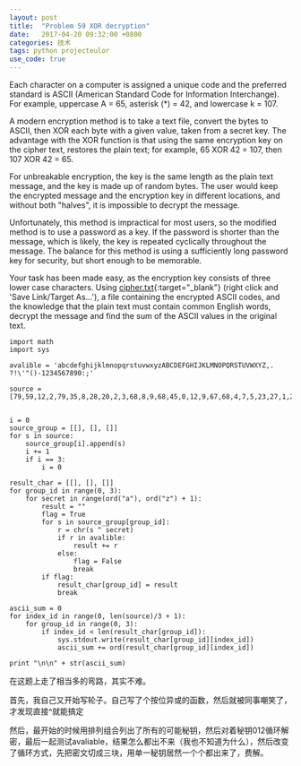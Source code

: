 ```yaml
---
layout: post
title:  "Problem 59 XOR decryption"
date:   2017-04-20 09:32:00 +0800
categories: 技术
tags: python projecteulor
use_code: true
---
```

Each character on a computer is assigned a unique code and the preferred standard is ASCII (American Standard Code for Information Interchange). For example, uppercase A = 65, asterisk (*) = 42, and lowercase k = 107.

A modern encryption method is to take a text file, convert the bytes to ASCII, then XOR each byte with a given value, taken from a secret key. The advantage with the XOR function is that using the same encryption key on the cipher text, restores the plain text; for example, 65 XOR 42 = 107, then 107 XOR 42 = 65.

For unbreakable encryption, the key is the same length as the plain text message, and the key is made up of random bytes. The user would keep the encrypted message and the encryption key in different locations, and without both "halves", it is impossible to decrypt the message.

Unfortunately, this method is impractical for most users, so the modified method is to use a password as a key. If the password is shorter than the message, which is likely, the key is repeated cyclically throughout the message. The balance for this method is using a sufficiently long password key for security, but short enough to be memorable.

Your task has been made easy, as the encryption key consists of three lower case characters. Using [cipher.txt](https://projecteuler.net/project/resources/p059_cipher.txt){:target="_blank"} (right click and 'Save Link/Target As...'), a file containing the encrypted ASCII codes, and the knowledge that the plain text must contain common English words, decrypt the message and find the sum of the ASCII values in the original text.

<!--more-->

    import math
    import sys

    avalible = 'abcdefghijklmnopqrstuvwxyzABCDEFGHIJKLMNOPQRSTUVWXYZ,. ?!\'"()-1234567890:;'

    source = [79,59,12,2,79,35,8,28,20,2,3,68,8,9,68,45,0,12,9,67,68,4,7,5,23,27,1,21,79,85,78,79,85,71,38,10,71,27,12,2,79,6,2,8,13,9,1,13,9,8,68,19,7,1,71,56,11,21,11,68,6,3,22,2,14,0,30,79,1,31,6,23,19,10,0,73,79,44,2,79,19,6,28,68,16,6,16,15,79,35,8,11,72,71,14,10,3,79,12,2,79,19,6,28,68,32,0,0,73,79,86,71,39,1,71,24,5,20,79,13,9,79,16,15,10,68,5,10,3,14,1,10,14,1,3,71,24,13,19,7,68,32,0,0,73,79,87,71,39,1,71,12,22,2,14,16,2,11,68,2,25,1,21,22,16,15,6,10,0,79,16,15,10,22,2,79,13,20,65,68,41,0,16,15,6,10,0,79,1,31,6,23,19,28,68,19,7,5,19,79,12,2,79,0,14,11,10,64,27,68,10,14,15,2,65,68,83,79,40,14,9,1,71,6,16,20,10,8,1,79,19,6,28,68,14,1,68,15,6,9,75,79,5,9,11,68,19,7,13,20,79,8,14,9,1,71,8,13,17,10,23,71,3,13,0,7,16,71,27,11,71,10,18,2,29,29,8,1,1,73,79,81,71,59,12,2,79,8,14,8,12,19,79,23,15,6,10,2,28,68,19,7,22,8,26,3,15,79,16,15,10,68,3,14,22,12,1,1,20,28,72,71,14,10,3,79,16,15,10,68,3,14,22,12,1,1,20,28,68,4,14,10,71,1,1,17,10,22,71,10,28,19,6,10,0,26,13,20,7,68,14,27,74,71,89,68,32,0,0,71,28,1,9,27,68,45,0,12,9,79,16,15,10,68,37,14,20,19,6,23,19,79,83,71,27,11,71,27,1,11,3,68,2,25,1,21,22,11,9,10,68,6,13,11,18,27,68,19,7,1,71,3,13,0,7,16,71,28,11,71,27,12,6,27,68,2,25,1,21,22,11,9,10,68,10,6,3,15,27,68,5,10,8,14,10,18,2,79,6,2,12,5,18,28,1,71,0,2,71,7,13,20,79,16,2,28,16,14,2,11,9,22,74,71,87,68,45,0,12,9,79,12,14,2,23,2,3,2,71,24,5,20,79,10,8,27,68,19,7,1,71,3,13,0,7,16,92,79,12,2,79,19,6,28,68,8,1,8,30,79,5,71,24,13,19,1,1,20,28,68,19,0,68,19,7,1,71,3,13,0,7,16,73,79,93,71,59,12,2,79,11,9,10,68,16,7,11,71,6,23,71,27,12,2,79,16,21,26,1,71,3,13,0,7,16,75,79,19,15,0,68,0,6,18,2,28,68,11,6,3,15,27,68,19,0,68,2,25,1,21,22,11,9,10,72,71,24,5,20,79,3,8,6,10,0,79,16,8,79,7,8,2,1,71,6,10,19,0,68,19,7,1,71,24,11,21,3,0,73,79,85,87,79,38,18,27,68,6,3,16,15,0,17,0,7,68,19,7,1,71,24,11,21,3,0,71,24,5,20,79,9,6,11,1,71,27,12,21,0,17,0,7,68,15,6,9,75,79,16,15,10,68,16,0,22,11,11,68,3,6,0,9,72,16,71,29,1,4,0,3,9,6,30,2,79,12,14,2,68,16,7,1,9,79,12,2,79,7,6,2,1,73,79,85,86,79,33,17,10,10,71,6,10,71,7,13,20,79,11,16,1,68,11,14,10,3,79,5,9,11,68,6,2,11,9,8,68,15,6,23,71,0,19,9,79,20,2,0,20,11,10,72,71,7,1,71,24,5,20,79,10,8,27,68,6,12,7,2,31,16,2,11,74,71,94,86,71,45,17,19,79,16,8,79,5,11,3,68,16,7,11,71,13,1,11,6,1,17,10,0,71,7,13,10,79,5,9,11,68,6,12,7,2,31,16,2,11,68,15,6,9,75,79,12,2,79,3,6,25,1,71,27,12,2,79,22,14,8,12,19,79,16,8,79,6,2,12,11,10,10,68,4,7,13,11,11,22,2,1,68,8,9,68,32,0,0,73,79,85,84,79,48,15,10,29,71,14,22,2,79,22,2,13,11,21,1,69,71,59,12,14,28,68,14,28,68,9,0,16,71,14,68,23,7,29,20,6,7,6,3,68,5,6,22,19,7,68,21,10,23,18,3,16,14,1,3,71,9,22,8,2,68,15,26,9,6,1,68,23,14,23,20,6,11,9,79,11,21,79,20,11,14,10,75,79,16,15,6,23,71,29,1,5,6,22,19,7,68,4,0,9,2,28,68,1,29,11,10,79,35,8,11,74,86,91,68,52,0,68,19,7,1,71,56,11,21,11,68,5,10,7,6,2,1,71,7,17,10,14,10,71,14,10,3,79,8,14,25,1,3,79,12,2,29,1,71,0,10,71,10,5,21,27,12,71,14,9,8,1,3,71,26,23,73,79,44,2,79,19,6,28,68,1,26,8,11,79,11,1,79,17,9,9,5,14,3,13,9,8,68,11,0,18,2,79,5,9,11,68,1,14,13,19,7,2,18,3,10,2,28,23,73,79,37,9,11,68,16,10,68,15,14,18,2,79,23,2,10,10,71,7,13,20,79,3,11,0,22,30,67,68,19,7,1,71,8,8,8,29,29,71,0,2,71,27,12,2,79,11,9,3,29,71,60,11,9,79,11,1,79,16,15,10,68,33,14,16,15,10,22,73]


    i = 0
    source_group = [[], [], []]
    for s in source:
        source_group[i].append(s)
        i += 1
        if i == 3:
            i = 0

    result_char = [[], [], []]
    for group_id in range(0, 3):
        for secret in range(ord("a"), ord("z") + 1):
            result = ""
            flag = True
            for s in source_group[group_id]:
                r = chr(s ^ secret)
                if r in avalible:
                    result += r
                else:
                    flag = False
                    break
            if flag:
                result_char[group_id] = result
                break

    ascii_sum = 0
    for index_id in range(0, len(source)/3 + 1):
        for group_id in range(0, 3):
            if index_id < len(result_char[group_id]):
                sys.stdout.write(result_char[group_id][index_id])
                ascii_sum += ord(result_char[group_id][index_id])

    print "\n\n" + str(ascii_sum)

在这题上走了相当多的弯路，其实不难。

首先，我自己又开始写轮子。自己写了个按位异或的函数，然后就被同事嘲笑了，才发现直接^就能搞定

然后，最开始的时候用排列组合列出了所有的可能秘钥，然后对着秘钥012循环解密，最后一起测试avaliable，结果怎么都出不来（我也不知道为什么），然后改变了循环方式，先把密文切成三块，用单一秘钥居然一个个都出来了，费解。

